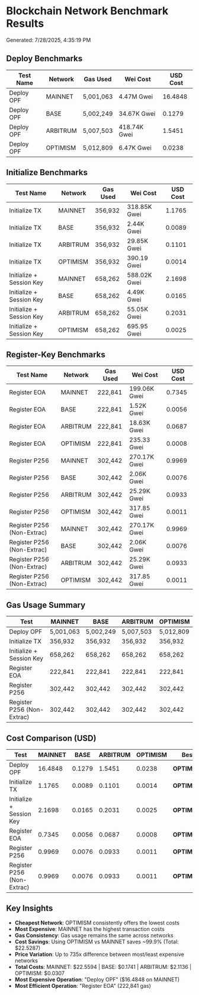 # Blockchain Network Benchmark Results

Generated: 7/28/2025, 4:35:19 PM

## Deploy Benchmarks

| Test Name  | Network  | Gas Used  | Wei Cost     | USD Cost |
| ---------- | -------- | --------- | ------------ | -------- |
| Deploy OPF | MAINNET  | 5,001,063 | 4.47M Gwei   | 16.4848  |
| Deploy OPF | BASE     | 5,002,249 | 34.67K Gwei  | 0.1279   |
| Deploy OPF | ARBITRUM | 5,007,503 | 418.74K Gwei | 1.5451   |
| Deploy OPF | OPTIMISM | 5,012,809 | 6.47K Gwei   | 0.0238   |

## Initialize Benchmarks

| Test Name                | Network  | Gas Used | Wei Cost     | USD Cost |
| ------------------------ | -------- | -------- | ------------ | -------- |
| Initialize TX            | MAINNET  | 356,932  | 318.85K Gwei | 1.1765   |
| Initialize TX            | BASE     | 356,932  | 2.44K Gwei   | 0.0089   |
| Initialize TX            | ARBITRUM | 356,932  | 29.85K Gwei  | 0.1101   |
| Initialize TX            | OPTIMISM | 356,932  | 390.19 Gwei  | 0.0014   |
| Initialize + Session Key | MAINNET  | 658,262  | 588.02K Gwei | 2.1698   |
| Initialize + Session Key | BASE     | 658,262  | 4.49K Gwei   | 0.0165   |
| Initialize + Session Key | ARBITRUM | 658,262  | 55.05K Gwei  | 0.2031   |
| Initialize + Session Key | OPTIMISM | 658,262  | 695.95 Gwei  | 0.0025   |

## Register-Key Benchmarks

| Test Name                  | Network  | Gas Used | Wei Cost     | USD Cost |
| -------------------------- | -------- | -------- | ------------ | -------- |
| Register EOA               | MAINNET  | 222,841  | 199.06K Gwei | 0.7345   |
| Register EOA               | BASE     | 222,841  | 1.52K Gwei   | 0.0056   |
| Register EOA               | ARBITRUM | 222,841  | 18.63K Gwei  | 0.0687   |
| Register EOA               | OPTIMISM | 222,841  | 235.33 Gwei  | 0.0008   |
| Register P256              | MAINNET  | 302,442  | 270.17K Gwei | 0.9969   |
| Register P256              | BASE     | 302,442  | 2.06K Gwei   | 0.0076   |
| Register P256              | ARBITRUM | 302,442  | 25.29K Gwei  | 0.0933   |
| Register P256              | OPTIMISM | 302,442  | 317.85 Gwei  | 0.0011   |
| Register P256 (Non-Extrac) | MAINNET  | 302,442  | 270.17K Gwei | 0.9969   |
| Register P256 (Non-Extrac) | BASE     | 302,442  | 2.06K Gwei   | 0.0076   |
| Register P256 (Non-Extrac) | ARBITRUM | 302,442  | 25.29K Gwei  | 0.0933   |
| Register P256 (Non-Extrac) | OPTIMISM | 302,442  | 317.85 Gwei  | 0.0011   |

## Gas Usage Summary

| Test                       | MAINNET   | BASE      | ARBITRUM  | OPTIMISM  |
| -------------------------- | --------- | --------- | --------- | --------- |
| Deploy OPF                 | 5,001,063 | 5,002,249 | 5,007,503 | 5,012,809 |
| Initialize TX              | 356,932   | 356,932   | 356,932   | 356,932   |
| Initialize + Session Key   | 658,262   | 658,262   | 658,262   | 658,262   |
| Register EOA               | 222,841   | 222,841   | 222,841   | 222,841   |
| Register P256              | 302,442   | 302,442   | 302,442   | 302,442   |
| Register P256 (Non-Extrac) | 302,442   | 302,442   | 302,442   | 302,442   |

## Cost Comparison (USD)

| Test                       | MAINNET | BASE   | ARBITRUM | OPTIMISM |  Best        |
| -------------------------- | ------- | ------ | -------- | -------- | ------------ |
| Deploy OPF                 | 16.4848 | 0.1279 | 1.5451   | 0.0238   | **OPTIMISM** |
| Initialize TX              | 1.1765  | 0.0089 | 0.1101   | 0.0014   | **OPTIMISM** |
| Initialize + Session Key   | 2.1698  | 0.0165 | 0.2031   | 0.0025   | **OPTIMISM** |
| Register EOA               | 0.7345  | 0.0056 | 0.0687   | 0.0008   | **OPTIMISM** |
| Register P256              | 0.9969  | 0.0076 | 0.0933   | 0.0011   | **OPTIMISM** |
| Register P256 (Non-Extrac) | 0.9969  | 0.0076 | 0.0933   | 0.0011   | **OPTIMISM** |

## Key Insights

- **Cheapest Network**: OPTIMISM consistently offers the lowest costs
- **Most Expensive**: MAINNET has the highest transaction costs
- **Gas Consistency**: Gas usage remains the same across networks
- **Cost Savings**: Using OPTIMISM vs MAINNET saves ~99.9% (Total: $22.5287)
- **Price Variation**: Up to 735x difference between most/least expensive networks
- **Total Costs**: MAINNET: $22.5594 | BASE: $0.1741 | ARBITRUM: $2.1136 | OPTIMISM: $0.0307
- **Most Expensive Operation**: "Deploy OPF" ($16.4848 on MAINNET)
- **Most Efficient Operation**: "Register EOA" (222,841 gas)

